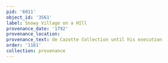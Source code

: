 ```yaml
---
pid: '6011'
object_id: '3561'
label: Snowy Village on a HIll
provenance_date: '1792'
provenance_location:
provenance_text: de Cazotte Collection until his execution
order: '1161'
collection: provenance
---
```

